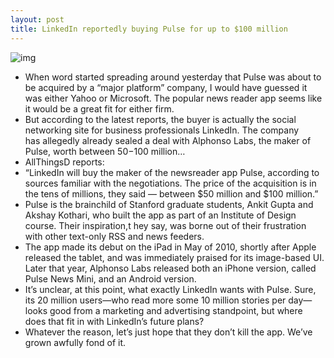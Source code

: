 ```yaml
---
layout: post
title: LinkedIn reportedly buying Pulse for up to $100 million
---
```

![img](http://media.idownloadblog.com/wp-content/uploads/2013/01/Pulse-3.0.4-for-iOS-photos-teaser.jpg)
* When word started spreading around yesterday that Pulse was about to be acquired by a “major platform” company, I would have guessed it was either Yahoo or Microsoft. The popular news reader app seems like it would be a great fit for either firm.
* But according to the latest reports, the buyer is actually the social networking site for business professionals LinkedIn. The company has allegedly already sealed a deal with Alphonso Labs, the maker of Pulse, worth between $50-$100 million…
* AllThingsD reports:
* “LinkedIn will buy the maker of the newsreader app Pulse, according to sources familiar with the negotiations. The price of the acquisition is in the tens of millions, they said — between $50 million and $100 million.”
* Pulse is the brainchild of Stanford graduate students, Ankit Gupta and Akshay Kothari, who built the app as part of an Institute of Design course. Their inspiration,t hey say, was borne out of their frustration with other text-only RSS and news feeders.
* The app made its debut on the iPad in May of 2010, shortly after Apple released the tablet, and was immediately praised for its image-based UI. Later that year, Alphonso Labs released both an iPhone version, called Pulse News Mini, and an Android version.
* It’s unclear, at this point, what exactly LinkedIn wants with Pulse. Sure, its 20 million users—who read more some 10 million stories per day—looks good from a marketing and advertising standpoint, but where does that fit in with LinkedIn’s future plans?
* Whatever the reason, let’s just hope that they don’t kill the app. We’ve grown awfully fond of it.

